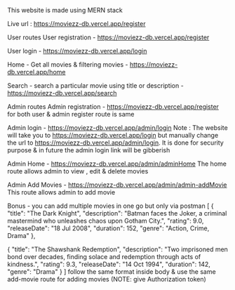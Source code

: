 This website is made using MERN stack 

Live url : https://moviezz-db.vercel.app/register

User routes 
User registration - https://moviezz-db.vercel.app/register

User login - https://moviezz-db.vercel.app/login

Home - Get all movies & filtering movies - https://moviezz-db.vercel.app/home

Search - search a particular movie using title or description - https://moviezz-db.vercel.app/search


Admin routes
Admin registration - https://moviezz-db.vercel.app/register 
for both user & admin register route is same 

Admin login - https://moviezz-db.vercel.app/admin/login
Note : The website will take you to https://moviezz-db.vercel.app/login but manually change the url to https://moviezz-db.vercel.app/admin/login. It is done for security purpose & in future the admin login link will be gibberish

Admin Home - https://moviezz-db.vercel.app/admin/adminHome
The home route allows admin to view , edit & delete movies

Admin Add Movies - https://moviezz-db.vercel.app/admin/admin-addMovie
This route allows admin to add movie

Bonus - you can add multiple movies in one go but only via postman 
[
  {
    "title": "The Dark Knight",
    "description": "Batman faces the Joker, a criminal mastermind who unleashes chaos upon Gotham City.",
    "rating": 9.0,
    "releaseDate": "18 Jul 2008",
    "duration": 152,
    "genre": "Action, Crime, Drama"
  },

  {
    "title": "The Shawshank Redemption",
    "description": "Two imprisoned men bond over decades, finding solace and redemption through acts of kindness.",
    "rating": 9.3,
    "releaseDate": "14 Oct 1994",
    "duration": 142,
    "genre": "Drama"
  }
] 
follow the same format inside body & use the same add-movie route for adding movies (NOTE: give Authorization token)
